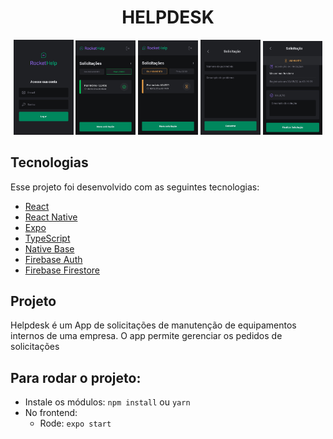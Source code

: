 <h1 align="center">HELPDESK</h1>

<p align="center">
  <img alt="Helpdesk" src=".screens/signin.jpg" width="19%">
  <img alt="Helpdesk" src=".screens/home_1.jpg" width="19%">
  <img alt="Helpdesk" src=".screens/home_2.jpg" width="19%">
  <img alt="Helpdesk" src=".screens/register.jpg" width="19%">
  <img alt="Helpdesk" src=".screens/finish.jpg" width="19%">
</p>

## Tecnologias

Esse projeto foi desenvolvido com as seguintes tecnologias:

- [React](https://reactjs.org)
- [React Native](https://reactnative.dev)
- [Expo](https://expo.io)
- [TypeScript](https://www.typescriptlang.org)
- [Native Base](https://nativebase.io)
- [Firebase Auth](https://firebase.google.com/docs/auth)
- [Firebase Firestore](https://firebase.google.com/docs/firestore)

## Projeto

Helpdesk é um App de solicitações de manutenção de equipamentos internos de uma empresa.
O app permite gerenciar os pedidos de solicitações

## Para rodar o projeto:

- Instale os módulos: `npm install` ou `yarn`
- No frontend:
  - Rode: `expo start`
